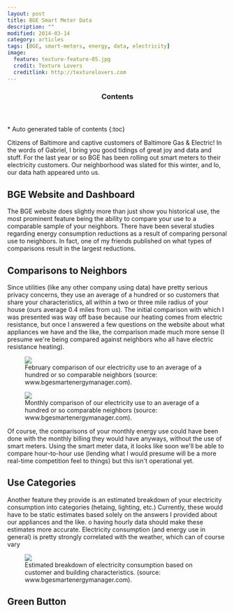 ```yaml
---
layout: post
title: BGE Smart Meter Data
description: ""
modified: 2014-03-14
category: articles
tags: [BGE, smart-meters, energy, data, electricity]
image:
  feature: texture-feature-05.jpg
  credit: Texture Lovers
  creditlink: http://texturelovers.com
---
```


<section id="table-of-contents" class="toc">
  <header>
    <h3>Contents</h3>
  </header>
<div id="drawer" markdown="1">
*  Auto generated table of contents
{:toc}
</div>
</section><!-- /#table-of-contents -->

Citizens of Baltimore and captive customers of Baltimore Gas & Electric! In the words of Gabriel, I bring you good tidings of great joy and data and stuff. For the last year or so BGE has been rolling out smart meters to their electricity customers. Our neighborhood was slated for this winter, and lo, our data hath appeared unto us.

## BGE Website and Dashboard

The BGE website does slightly more than just show you historical use, the most prominent feature being the ability to compare your use to a comparable sample of your neighbors. There have been several studies regarding energy consumption reductions as a result of comparing personal use to neighbors. In fact, one of my friends published on what types of comparisons result in the largest reductions.

## Comparisons to Neighbors
Since utilities (like any other company using data) have pretty serious privacy concerns, they use an average of a hundred or so customers that share your characteristics, all within a two or three mile radius of your house (ours average 0.4 miles from us). The initial comparison with which I was presented was way off base because our heating comes from electric resistance, but once I answered a few questions on the website about what appliances we have and the like, the comparison made much more sense (I presume we're being compared against neighbors who all have electric resistance heating).

<figure>
  <a href="{{ site.url }}/images/BGE-dashboard-01.png"><img src="{{ site.url }}/images/BGE-dashboard-01.png"></a>
  <figcaption>February comparison of our electricity use to an average of a hundred or so comparable neighbors (source: www.bgesmartenergymanager.com).</figcaption>
</figure>

<figure>
  <a href="{{ site.url }}/images/BGE-dashboard-02.png"><img src="{{ site.url }}/images/BGE-dashboard-02.png"></a>
  <figcaption>Monthly comparison of our electricity use to an average of a hundred or so comparable neighbors (source: www.bgesmartenergymanager.com).</figcaption>
</figure>

Of course, the comparisons of your monthly energy use could have been done with the monthly billing they would have anyways, without the use of smart meters. Using the smart meter data, it looks like soon we'll be able to compare hour-to-hour use (lending what I would presume will be a more real-time competition feel to things) but this isn't operational yet.

## Use Categories

Another feature they provide is an estimated breakdown of your electricity consumption into categories (hetaing, lighting, etc.) Currently, these would have to be static estimates based solely on the answers I provided about our appliances and the like.     o having hourly data should make these estimates more accurate. Electricity consumption (and energy use in general) is pretty strongly correlated with the weather, which can of course vary 

<figure>
  <a href="{{ site.url }}/images/BGE-dashboard-06.png"><img src="{{ site.url }}/images/BGE-dashboard-06.png"></a>
  <figcaption>Estimated breakdown of electricity consumption based on customer and building characteristics. (source: www.bgesmartenergymanager.com).</figcaption>
</figure>

## Green Button

